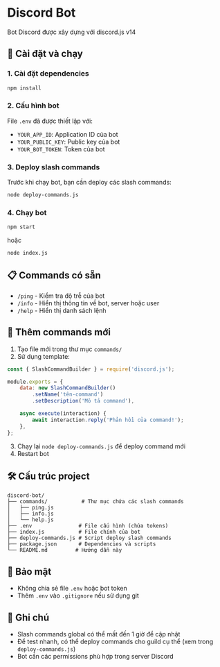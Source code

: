 # Discord Bot

Bot Discord được xây dựng với discord.js v14

## 🚀 Cài đặt và chạy

### 1. Cài đặt dependencies
```bash
npm install
```

### 2. Cấu hình bot
File `.env` đã được thiết lập với:
- `YOUR_APP_ID`: Application ID của bot
- `YOUR_PUBLIC_KEY`: Public key của bot
- `YOUR_BOT_TOKEN`: Token của bot

### 3. Deploy slash commands
Trước khi chạy bot, bạn cần deploy các slash commands:
```bash
node deploy-commands.js
```

### 4. Chạy bot
```bash
npm start
```
hoặc
```bash
node index.js
```

## 📋 Commands có sẵn

- `/ping` - Kiểm tra độ trễ của bot
- `/info` - Hiển thị thông tin về bot, server hoặc user
- `/help` - Hiển thị danh sách lệnh

## 🔧 Thêm commands mới

1. Tạo file mới trong thư mục `commands/`
2. Sử dụng template:

```javascript
const { SlashCommandBuilder } = require('discord.js');

module.exports = {
    data: new SlashCommandBuilder()
        .setName('tên-command')
        .setDescription('Mô tả command'),

    async execute(interaction) {
        await interaction.reply('Phản hồi của command!');
    },
};
```

3. Chạy lại `node deploy-commands.js` để deploy command mới
4. Restart bot

## 🛠️ Cấu trúc project

```
discord-bot/
├── commands/           # Thư mục chứa các slash commands
│   ├── ping.js
│   ├── info.js
│   └── help.js
├── .env               # File cấu hình (chứa tokens)
├── index.js           # File chính của bot
├── deploy-commands.js # Script deploy slash commands
├── package.json       # Dependencies và scripts
└── README.md         # Hướng dẫn này
```

## 🔐 Bảo mật

- Không chia sẻ file `.env` hoặc bot token
- Thêm `.env` vào `.gitignore` nếu sử dụng git

## 📝 Ghi chú

- Slash commands global có thể mất đến 1 giờ để cập nhật
- Để test nhanh, có thể deploy commands cho guild cụ thể (xem trong `deploy-commands.js`)
- Bot cần các permissions phù hợp trong server Discord